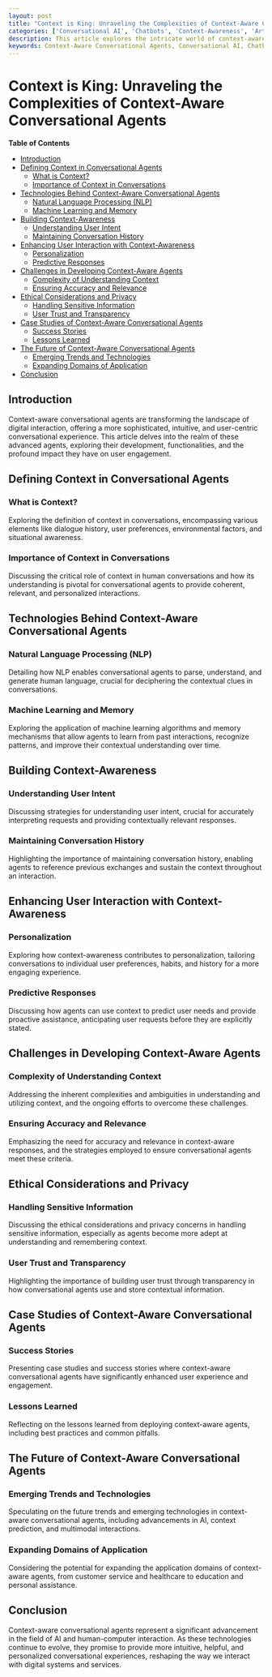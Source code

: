```yaml
---
layout: post
title: "Context is King: Unraveling the Complexities of Context-Aware Conversational Agents"
categories: ['Conversational AI', 'Chatbots', 'Context-Awareness', 'Artificial Intelligence', 'User Interaction']
description: This article explores the intricate world of context-aware conversational agents, discussing how they understand, remember, and utilize the context to provide more natural, accurate, and helpful responses, thereby enhancing user interaction and engagement.
keywords: Context-Aware Conversational Agents, Conversational AI, Chatbots, User Interaction, Contextual Understanding
---
```


# Context is King: Unraveling the Complexities of Context-Aware Conversational Agents

**Table of Contents**

- [Introduction](#introduction)
- [Defining Context in Conversational Agents](#defining-context-in-conversational-agents)
  - [What is Context?](#what-is-context)
  - [Importance of Context in Conversations](#importance-of-context-in-conversations)
- [Technologies Behind Context-Aware Conversational Agents](#technologies-behind-context-aware-conversational-agents)
  - [Natural Language Processing (NLP)](#natural-language-processing-nlp)
  - [Machine Learning and Memory](#machine-learning-and-memory)
- [Building Context-Awareness](#building-context-awareness)
  - [Understanding User Intent](#understanding-user-intent)
  - [Maintaining Conversation History](#maintaining-conversation-history)
- [Enhancing User Interaction with Context-Awareness](#enhancing-user-interaction-with-context-awareness)
  - [Personalization](#personalization)
  - [Predictive Responses](#predictive-responses)
- [Challenges in Developing Context-Aware Agents](#challenges-in-developing-context-aware-agents)
  - [Complexity of Understanding Context](#complexity-of-understanding-context)
  - [Ensuring Accuracy and Relevance](#ensuring-accuracy-and-relevance)
- [Ethical Considerations and Privacy](#ethical-considerations-and-privacy)
  - [Handling Sensitive Information](#handling-sensitive-information)
  - [User Trust and Transparency](#user-trust-and-transparency)
- [Case Studies of Context-Aware Conversational Agents](#case-studies-of-context-aware-conversational-agents)
  - [Success Stories](#success-stories)
  - [Lessons Learned](#lessons-learned)
- [The Future of Context-Aware Conversational Agents](#the-future-of-context-aware-conversational-agents)
  - [Emerging Trends and Technologies](#emerging-trends-and-technologies)
  - [Expanding Domains of Application](#expanding-domains-of-application)
- [Conclusion](#conclusion)

## Introduction

Context-aware conversational agents are transforming the landscape of digital interaction, offering a more sophisticated, intuitive, and user-centric conversational experience. This article delves into the realm of these advanced agents, exploring their development, functionalities, and the profound impact they have on user engagement.

## Defining Context in Conversational Agents

### What is Context?

Exploring the definition of context in conversations, encompassing various elements like dialogue history, user preferences, environmental factors, and situational awareness.

### Importance of Context in Conversations

Discussing the critical role of context in human conversations and how its understanding is pivotal for conversational agents to provide coherent, relevant, and personalized interactions.

## Technologies Behind Context-Aware Conversational Agents

### Natural Language Processing (NLP)

Detailing how NLP enables conversational agents to parse, understand, and generate human language, crucial for deciphering the contextual clues in conversations.

### Machine Learning and Memory

Exploring the application of machine learning algorithms and memory mechanisms that allow agents to learn from past interactions, recognize patterns, and improve their contextual understanding over time.

## Building Context-Awareness

### Understanding User Intent

Discussing strategies for understanding user intent, crucial for accurately interpreting requests and providing contextually relevant responses.

### Maintaining Conversation History

Highlighting the importance of maintaining conversation history, enabling agents to reference previous exchanges and sustain the context throughout an interaction.

## Enhancing User Interaction with Context-Awareness

### Personalization

Exploring how context-awareness contributes to personalization, tailoring conversations to individual user preferences, habits, and history for a more engaging experience.

### Predictive Responses

Discussing how agents can use context to predict user needs and provide proactive assistance, anticipating user requests before they are explicitly stated.

## Challenges in Developing Context-Aware Agents

### Complexity of Understanding Context

Addressing the inherent complexities and ambiguities in understanding and utilizing context, and the ongoing efforts to overcome these challenges.

### Ensuring Accuracy and Relevance

Emphasizing the need for accuracy and relevance in context-aware responses, and the strategies employed to ensure conversational agents meet these criteria.

## Ethical Considerations and Privacy

### Handling Sensitive Information

Discussing the ethical considerations and privacy concerns in handling sensitive information, especially as agents become more adept at understanding and remembering context.

### User Trust and Transparency

Highlighting the importance of building user trust through transparency in how conversational agents use and store contextual information.

## Case Studies of Context-Aware Conversational Agents

### Success Stories

Presenting case studies and success stories where context-aware conversational agents have significantly enhanced user experience and engagement.

### Lessons Learned

Reflecting on the lessons learned from deploying context-aware agents, including best practices and common pitfalls.

## The Future of Context-Aware Conversational Agents

### Emerging Trends and Technologies

Speculating on the future trends and emerging technologies in context-aware conversational agents, including advancements in AI, context prediction, and multimodal interactions.

### Expanding Domains of Application

Considering the potential for expanding the application domains of context-aware agents, from customer service and healthcare to education and personal assistance.

## Conclusion

Context-aware conversational agents represent a significant advancement in the field of AI and human-computer interaction. As these technologies continue to evolve, they promise to provide more intuitive, helpful, and personalized conversational experiences, reshaping the way we interact with digital systems and services.
